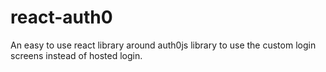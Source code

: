 # react-auth0
An easy to use react library around auth0js library to use the custom login screens instead of hosted login. 
